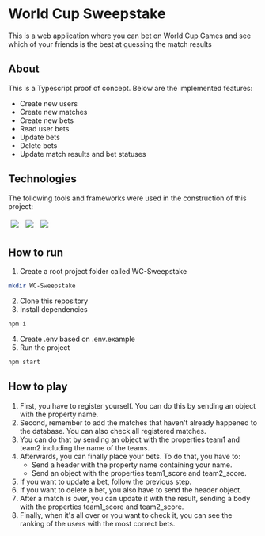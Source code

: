 # World Cup Sweepstake
This is a web application where you can bet on World Cup Games and see which of your friends is the best at guessing the match results

## About
This is a Typescript proof of concept. Below are the implemented features:

- Create new users
- Create new matches
- Create new bets
- Read user bets
- Update bets
- Delete bets
- Update match results and bet statuses

## Technologies
The following tools and frameworks were used in the construction of this project:
<p>
  <img style='margin: 5px;' src='https://img.shields.io/badge/typescript-%23007ACC.svg?style=for-the-badge&logo=typescript&logoColor=white'>
  <img style='margin: 5px;' src='https://img.shields.io/badge/express.js-%23404d59.svg?style=for-the-badge&logo=express&logoColor=%2361DAFB'>
  <img style='margin: 5px;' src='https://img.shields.io/badge/postgres-%23316192.svg?style=for-the-badge&logo=postgresql&logoColor=white'>
</p>

## How to run
1. Create a root project folder called WC-Sweepstake
```bash
mkdir WC-Sweepstake
```
2. Clone this repository
3. Install dependencies
```bash
npm i
```
4. Create .env based on .env.example
5. Run the project
```bash
npm start
```

## How to play
1. First, you have to register yourself. You can do this by sending an object with the property name.
2. Second, remember to add the matches that haven't already happened to the database. You can also check all registered matches.
3. You can do that by sending an object with the properties team1 and team2 including the name of the teams.
4. Afterwards, you can finally place your bets. To do that, you have to:
    - Send a header with the property name containing your name.
    - Send an object with the properties team1_score and team2_score.
5. If you want to update a bet, follow the previous step.
6. If you want to delete a bet, you also have to send the header object.
7. After a match is over, you can update it with the result, sending a body with the properties team1_score and team2_score.
8. Finally, when it's all over or you want to check it, you can see the ranking of the users with the most correct bets.
